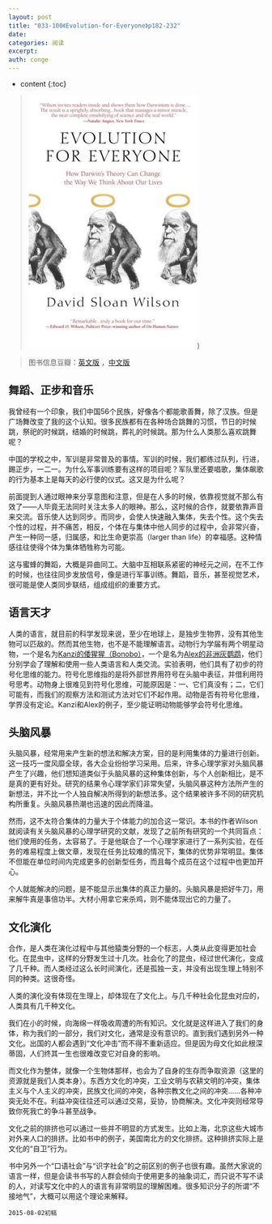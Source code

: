 ```yaml
---
layout: post
title: "033-100《Evolution-for-Everyone》p182-232"
date:
categories: 阅读
excerpt:
auth: conge
---
```

* content
{:toc}

>  ![Evolution for Everyone 封面](/assets/images/阅读/118382-82fb2ece17c628e9.jpg))

> 图书信息豆瓣：[英文版](http://book.douban.com/subject/2570988/) ，[中文版](http://book.douban.com/subject/10588813/)

## 舞蹈、正步和音乐

我曾经有一个印象，我们中国56个民族，好像各个都能歌善舞，除了汉族。但是广场舞改变了我的这个认知。很多民族都有在各种场合跳舞的习惯，节日的时候跳，祭祀的时候跳，结婚的时候跳，葬礼的时候跳。那为什么人类那么喜欢跳舞呢？

中国的学校之中，军训是非常普及的事情。军训的时候，我们都练过队列，行进，踢正步，一二一。为什么军事训练要有这样的项目呢？军队里还要唱歌，集体飙歌的行为基本上是每天的必行使的仪式。这又是为什么呢？

前面提到人通过眼神来分享意图和注意，但是在人多的时候，依靠视觉就不那么有效了——人毕竟无法同时关注太多人的眼神。那么，这时候的合作，就要依靠声音来交流。音乐使人达到同步。而同步，会使人快速融入集体，失去个性。这个失去个性的过程，并不痛苦，相反，个体在与集体中他人同步的过程中，会非常兴奋，产生一种同一感，归属感，和比生命更崇高（larger than life）的幸福感。这种情感往往使得个体为集体牺牲称为可能。

这与蜜蜂的舞蹈，大概是异曲同工。大脑中互相联系紧密的神经元之间，在不工作的时候，也往往同步发放信号，像是进行军事训练。舞蹈，音乐，甚至视觉艺术，很可能是使人类同步联结，组成组织的重要方式。

## 语言天才

人类的语言，就目前的科学发现来说，至少在地球上，是独步生物界，没有其他生物可以匹敌的。然而其他生物，也不是不能理解语言。动物行为学届有两个明星动物，一个是名为[Kanzi的倭猩猩（Bonobo）](http://v.youku.com/v_show/id_XMjMxNzk2ODYw.html)，一个是名为[Alex的非洲灰鹦鹉](http://alexfoundation.org/)，他们分别学会了理解和使用一些人类语言和人类交流。实验表明，他们具有了初步的符号化思维的能力。符号化思维指的是将外部世界用符号在头脑中表征，并借利用符号思考。动物身上很难见到符号化思维，可能原因是：一、它们真没有；二，它们可能有，而我们的观察方法和测试方法对它们不起作用。动物是否有符号化思维，学界没有定论。Kanzi和Alex的例子，至少能证明动物能够学会符号化思维。

## 头脑风暴

头脑风暴，经常用来产生新的想法和解决方案，目的是利用集体的力量进行创新。这一技巧一度风靡全球，各大企业纷纷学习采用。后来，许多心理学家对头脑风暴产生了兴趣，他们想知道类似于头脑风暴的这种集体创新，与个人创新相比，是不是真的更有好处。研究的结果令心理学家们非常失望，头脑风暴这种方法所产生的新想法，并不比一个人独自解决所得到的新想法多。这个结果被许多不同的研究机构所重复。头脑风暴热潮也迅速的因此而降温。

然而，这不太符合集体的力量大于个体能力的加合这一常识。本书的作者Wilson就阅读有关头脑风暴的心理学研究的文献，发现了之前所有研究的一个共同盲点：他们使用的任务，太容易了。于是他联合了一个心理学家进行了一系列实验，在任务的难易程度上做文章，发现在任务比较难的情况下，集体的优势非常明显。集体不但能在单位时间内完成更多的创新型任务，而且每个成员在这个过程中也更加开心。

个人就能解决的问题，是不能显示出集体的真正力量的。头脑风暴是把好牛刀，用来解牛真是事倍功半。大材小用拿它来杀鸡，则不能体现出它的力量了。

## 文化演化

合作，是人类在演化过程中与其他猿类分野的一个标志，人类从此变得更加社会化。在昆虫中，这样的分野发生过十几次。社会化了的昆虫，经过世代演化，变成了几千种。而人类经过这么长时间演化，还是孤独一支，并没有出现生理上特别不同的种类。这很奇怪。

人类的演化没有体现在生理上，却体现在了文化上。与几千种社会化昆虫对应的，人类具有几千种文化。

我们在小的时候，向海绵一样吸收周遭的所有知识。文化就是这样进入了我们的身体，称为我们的一部分，我们对文化，通常是没有意识的。直到我们遇到另外一种文化。出国的人都会遇到“文化冲击”而不得不重新适应。但是因为母文化如此根深蒂固，人们终其一生也很难改变它对自身的影响。

而文化作为整体，就像一个生物体那样，也会为了自身的生存而争取资源（这里的资源就是我们人类本身）。东西方文化的冲突，工业文明与农耕文明的冲突，集体主义与个人主义的冲突，民族文化间的冲突，各种宗教文化之间的冲突……各种冲突无处不在。利益冲突往往还可以通过交易，妥协，协商解决。文化冲突则经常导致你死我亡的争斗甚至战争。

文化之前的排挤也可以通过一些并不明显的方式发生。比如上海，北京这些大城市对外来人口的排挤。比如书中的例子，美国南北方的文化排挤。这种排挤实际上是文化的“自卫”行为。

书中另外一个“口语社会”与“识字社会”的之前区别的例子也很有趣。虽然大家说的语言一样，但是会读书书写的人群会倾向于使用更多的抽象词汇，而只说不写不读的人，对读写文化中的人的语言有非常明显的理解困难。很多知识分子的所谓“不接地气”，大概可以用这个理论来解释。

```
2015-08-02初稿
```

